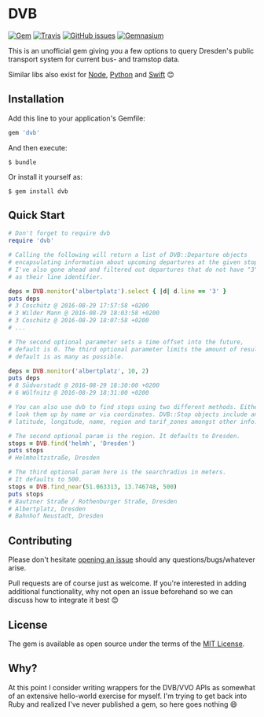 # DVB

[![Gem](https://img.shields.io/gem/v/dvb.svg?style=flat-square)](https://rubygems.org/gems/dvb) [![Travis](https://img.shields.io/travis/kiliankoe/dvbrb.svg?style=flat-square)](https://travis-ci.org/kiliankoe/dvbrb/builds) [![GitHub issues](https://img.shields.io/github/issues/kiliankoe/dvbrb.svg?style=flat-square)](https://github.com/kiliankoe/dvbrb/issues) [![Gemnasium](https://img.shields.io/gemnasium/kiliankoe/dvbrb.svg?style=flat-square)](https://gemnasium.com/github.com/kiliankoe/dvbrb)

This is an unofficial gem giving you a few options to query Dresden's public transport system for current bus- and tramstop data.

Similar libs also exist for [Node](https://github.com/kiliankoe/dvbjs), [Python](https://github.com/kiliankoe/dvbpy) and [Swift](https://github.com/kiliankoe/DVB) 😊

## Installation

Add this line to your application's Gemfile:

```ruby
gem 'dvb'
```

And then execute:

    $ bundle

Or install it yourself as:

    $ gem install dvb
## Quick Start

```ruby
# Don't forget to require dvb
require 'dvb'

# Calling the following will return a list of DVB::Departure objects
# encapsulating information about upcoming departures at the given stop. 
# I've also gone ahead and filtered out departures that do not have "3" 
# as their line identifier.

deps = DVB.monitor('albertplatz').select { |d| d.line == '3' }
puts deps
# 3 Coschütz @ 2016-08-29 17:57:58 +0200
# 3 Wilder Mann @ 2016-08-29 18:03:58 +0200
# 3 Coschütz @ 2016-08-29 18:07:58 +0200
# ...

# The second optional parameter sets a time offset into the future, 
# default is 0. The third optional parameter limits the amount of results, 
# default is as many as possible.

deps = DVB.monitor('albertplatz', 10, 2)
puts deps
# 8 Südvorstadt @ 2016-08-29 18:30:00 +0200
# 6 Wölfnitz @ 2016-08-29 18:31:00 +0200

```

```ruby
# You can also use dvb to find stops using two different methods. Either
# look them up by name or via coordinates. DVB::Stop objects include an id, 
# latitude, longitude, name, region and tarif_zones amongst other info.

# The second optional param is the region. It defaults to Dresden.
stops = DVB.find('helmh', 'Dresden')
puts stops
# Helmholtzstraße, Dresden

# The third optional param here is the searchradius in meters. 
# It defaults to 500.
stops = DVB.find_near(51.063313, 13.746748, 500)
puts stops
# Bautzner Straße / Rothenburger Straße, Dresden
# Albertplatz, Dresden
# Bahnhof Neustadt, Dresden
```

## Contributing

Please don't hesitate [opening an issue](https://github.com/kiliankoe/dvbrb/issues/new) should any questions/bugs/whatever arise.

Pull requests are of course just as welcome. If you're interested in adding additional functionality, why not open an issue beforehand so we can discuss how to integrate it best 😊


## License

The gem is available as open source under the terms of the [MIT License](http://opensource.org/licenses/MIT).


## Why?

At this point I consider writing wrappers for the DVB/VVO APIs as somewhat of an extensive hello-world exercise for myself. I'm trying to get back into Ruby and realized I've never published a gem, so here goes nothing 😄
